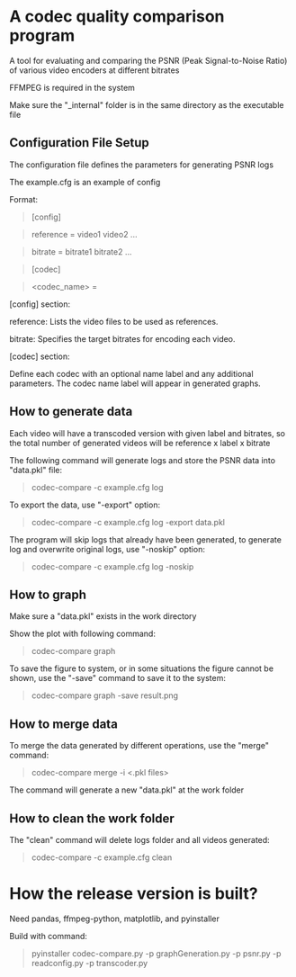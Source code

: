 # A codec quality comparison program

A tool for evaluating and comparing the PSNR (Peak Signal-to-Noise Ratio) of various video encoders at different bitrates

FFMPEG is required in the system

Make sure the "_internal" folder is in the same directory as the executable file

## Configuration File Setup

The configuration file defines the parameters for generating PSNR logs

The example.cfg is an example of config

Format:

> [config]

> reference = video1 video2 ...

> bitrate = bitrate1 bitrate2 ...

> [codec]

> <codec_name> = <codec> <parameters>

[config] section:

reference: Lists the video files to be used as references.

bitrate: Specifies the target bitrates for encoding each video.

[codec] section:

Define each codec with an optional name label and any additional parameters. The codec name label will appear in generated graphs.

## How to generate data

Each video will have a transcoded version with given label and bitrates, so the total number of generated videos will be reference x label x bitrate

The following command will generate logs and store the PSNR data into "data.pkl" file:
> codec-compare -c example.cfg log

To export the data, use "-export" option:
> codec-compare -c example.cfg log -export data.pkl

The program will skip logs that already have been generated, to generate log and overwrite original logs, use "-noskip" option:
> codec-compare -c example.cfg log -noskip

## How to graph
Make sure a "data.pkl" exists in the work directory

Show the plot with following command:
> codec-compare graph

To save the figure to system, or in some situations the figure cannot be shown, use the "-save" command to save it to the system:
> codec-compare graph -save result.png

## How to merge data
To merge the data generated by different operations, use the "merge" command:
> codec-compare merge -i <.pkl files>

The command will generate a new "data.pkl" at the work folder

## How to clean the work folder
The "clean" command will delete logs folder and all videos generated:
> codec-compare -c example.cfg clean

# How the release version is built?
Need pandas, ffmpeg-python, matplotlib, and pyinstaller

Build with command:
> pyinstaller codec-compare.py -p graphGeneration.py -p psnr.py -p readconfig.py -p transcoder.py
